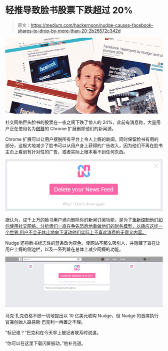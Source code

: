 # 轻推导致脸书股票下跌超过 20%

> 原文：<https://medium.com/hackernoon/nudge-causes-facebook-shares-to-drop-by-more-than-20-2b28572c342d>

![](img/942631db24dcda085350530093750222.png)

社交网络巨头脸书的股票在一夜之间下跌了惊人的 24%，此前有消息称，大量用户正在使用名为[微移](http://bit.ly/2gFsVrf)的 Chrome 扩展删除他们的新闻源。

Chrome 扩展可以让用户摆脱所有平台上令人上瘾的新闻，同时保留脸书有用的部分，这极大地减少了脸书可以从用户身上获得的广告收入，因为他们不再在脸书主页上看到有针对性的广告，或者实际上根本看不到任何东西。

![](img/4ff04a3c80a852d7afb2e742a54fe490.png)

据认为，成千上万的脸书用户涌向删除你的新闻订阅功能，是为了[重新控制他们如何使用社交网络。分析师们一直在争先恐后地重做他们的财务模型，以适应这样一个世界:用户不会无休止地向下滚动他们实际上不喜欢消费的无意义内容。](https://extranewsfeed.com/11-reasons-to-delete-your-news-feed-400427b9315e)

Nudge 还将脸书标志性的蓝条改为灰色，使网站不那么吸引人，并隐藏了旨在让用户上瘾的侧边栏，以及一系列旨在总体上减少网瘾的功能。

![](img/ad8d93a5f3e24e7febe1e342f1227f9d.png)

马克·扎克伯格不顾一切地提出以 10 亿美元收购 Nudge，但 Nudge 的首席执行官兼创始人路易斯·巴克利一再置之不理。

“标记谁？”巴克利在今天早上被记者联系时说道。

“你可以在这里下载闪屏振动，”他补充道。